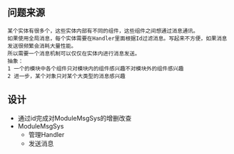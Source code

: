 ## 问题来源
```
某个实体有很多个，这些实体内部有不同的组件，这些组件之间想通过消息通讯。
如果使用全局消息，每个实体需要在Handler里面根据Id过滤消息。写起来不方便，如果消息发送很频繁会消耗大量性能。
所以需要一个消息机制可以仅仅在实体内进行消息发送。
抽象：
1 一个的模块中各个组件只对模块内的组件感兴趣不对模块外的组件感兴趣
2 进一步，某个对象只对某个大类型的消息感兴趣
```

## 设计
- 通过id完成对ModuleMsgSys的增删改查
- ModuleMsgSys
    - 管理Handler
    - 发送消息